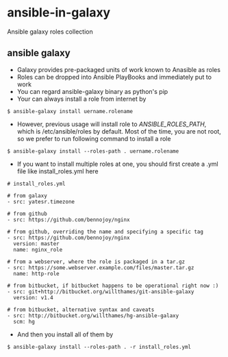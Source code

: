 # ansible-in-galaxy
Ansible galaxy roles collection

## ansible galaxy
+ Galaxy provides pre-packaged units of work known to Anasible as roles
+ Roles can be dropped into Ansible PlayBooks and immediately put to work
+ You can regard ansible-galaxy binary as python's pip
+ Your can always install a role from internet by

```
$ ansible-galaxy install uername.rolename
```

+ However, previous usage will install role to *ANSIBLE_ROLES_PATH*, which is
/etc/ansible/roles by default. Most of the time, you are not root, so we prefer
to run following command to install a role

```
$ ansible-galaxy install --roles-path . uername.rolename
```

+ If you want to install multiple roles at one, you should first create a .yml file
like install_roles.yml here

```
# install_roles.yml

# from galaxy
- src: yatesr.timezone

# from github
- src: https://github.com/bennojoy/nginx

# from github, overriding the name and specifying a specific tag
- src: https://github.com/bennojoy/nginx
  version: master
  name: nginx_role

# from a webserver, where the role is packaged in a tar.gz
- src: https://some.webserver.example.com/files/master.tar.gz
  name: http-role

# from bitbucket, if bitbucket happens to be operational right now :)
- src: git+http://bitbucket.org/willthames/git-ansible-galaxy
  version: v1.4

# from bitbucket, alternative syntax and caveats
- src: http://bitbucket.org/willthames/hg-ansible-galaxy
  scm: hg
  ```

+ And then you install all of them by

```
$ ansible-galaxy install --roles-path . -r install_roles.yml
```
